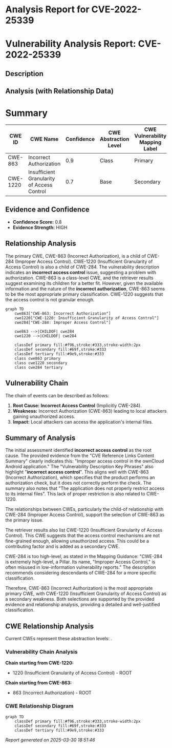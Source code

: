# Analysis Report for CVE-2022-25339

# Vulnerability Analysis Report: CVE-2022-25339

## Description



## Analysis (with Relationship Data)

# Summary
| CWE ID | CWE Name | Confidence | CWE Abstraction Level | CWE Vulnerability Mapping Label | CWE-Vulnerability Mapping Notes |
|---|---|---|---|---|---|
| CWE-863 | Incorrect Authorization | 0.9 | Class | Primary | Allowed-with-Review |
| CWE-1220 | Insufficient Granularity of Access Control | 0.7 | Base | Secondary | Allowed |

## Evidence and Confidence

*   **Confidence Score:** 0.8
*   **Evidence Strength:** HIGH

## Relationship Analysis
The primary CWE, CWE-863 (Incorrect Authorization), is a child of CWE-284 (Improper Access Control). CWE-1220 (Insufficient Granularity of Access Control) is also a child of CWE-284. The vulnerability description indicates an **incorrect access control** issue, suggesting a problem with authorization. CWE-863 is a class-level CWE, and the retriever results suggest examining its children for a better fit. However, given the available information and the nature of the **incorrect authorization**, CWE-863 seems to be the most appropriate primary classification. CWE-1220 suggests that the access control is not granular enough.

```mermaid
graph TD
    cwe863["CWE-863: Incorrect Authorization"]
    cwe1220["CWE-1220: Insufficient Granularity of Access Control"]
    cwe284["CWE-284: Improper Access Control"]

    cwe863 -->|CHILDOF| cwe284
    cwe1220 -->|CHILDOF| cwe284

    classDef primary fill:#f96,stroke:#333,stroke-width:2px
    classDef secondary fill:#69f,stroke:#333
    classDef tertiary fill:#9e9,stroke:#333
    class cwe863 primary
    class cwe1220 secondary
    class cwe284 tertiary
```

## Vulnerability Chain
The chain of events can be described as follows:
1.  **Root Cause:** **Incorrect Access Control** (Implicitly CWE-284).
2.  **Weakness:** Incorrect Authorization (CWE-863) leading to local attackers gaining unauthorized access.
3.  **Impact:** Local attackers can access the application's internal files.

## Summary of Analysis
The initial assessment identified **incorrect access control** as the root cause. The provided evidence from the "CVE Reference Links Content Summary" clearly indicates this: "Improper access control in the ownCloud Android application." The "Vulnerability Description Key Phrases" also highlight "**incorrect access control**". This aligns well with CWE-863 (Incorrect Authorization), which specifies that the product performs an authorization check, but it does not correctly perform the check. The summary also notes that "The application does not properly restrict access to its internal files". This lack of proper restriction is also related to CWE-1220.

The relationships between CWEs, particularly the child-of relationship with CWE-284 (Improper Access Control), support the selection of CWE-863 as the primary issue.

The retriever results also list CWE-1220 (Insufficient Granularity of Access Control). This CWE suggests that the access control mechanisms are not fine-grained enough, allowing unauthorized access. This could be a contributing factor and is added as a secondary CWE.

CWE-284 is too high-level, as stated in the Mapping Guidance: "CWE-284 is extremely high-level, a Pillar. Its name, "Improper Access Control," is often misused in low-information vulnerability reports." The description recommends considering descendants of CWE-284 for a more specific classification.

Therefore, CWE-863 (Incorrect Authorization) is the most appropriate primary CWE, with CWE-1220 (Insufficient Granularity of Access Control) as a secondary weakness. Both selections are supported by the provided evidence and relationship analysis, providing a detailed and well-justified classification.


## CWE Relationship Analysis

Current CWEs represent these abstraction levels: .


### Vulnerability Chain Analysis

**Chain starting from CWE-1220:**
- 1220 (Insufficient Granularity of Access Control) - ROOT


**Chain starting from CWE-863:**
- 863 (Incorrect Authorization) - ROOT



### CWE Relationship Diagram

```mermaid
graph TD
    classDef primary fill:#f96,stroke:#333,stroke-width:2px
    classDef secondary fill:#69f,stroke:#333
    classDef tertiary fill:#9e9,stroke:#333
```



*Report generated on 2025-03-30 18:51:46*
